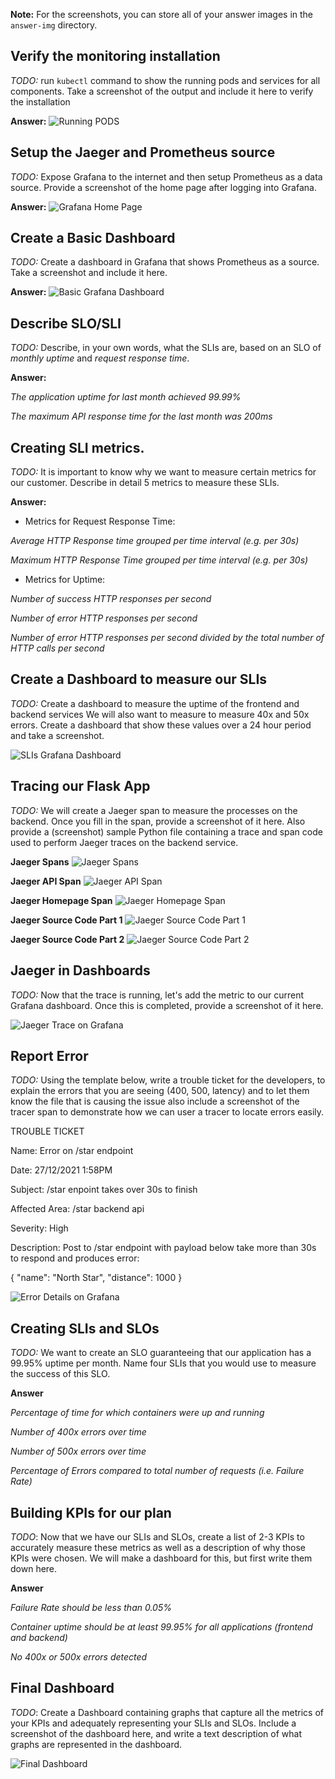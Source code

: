 **Note:** For the screenshots, you can store all of your answer images in the `answer-img` directory.

## Verify the monitoring installation
*TODO:* run `kubectl` command to show the running pods and services for all components. Take a screenshot of the output and include it here to verify the installation

**Answer:**
![Running PODS](answer-img/01-pods.png)

## Setup the Jaeger and Prometheus source
*TODO:* Expose Grafana to the internet and then setup Prometheus as a data source. Provide a screenshot of the home page after logging into Grafana.

**Answer:**
![Grafana Home Page](answer-img/02-grafana-homepage.png)

## Create a Basic Dashboard
*TODO:* Create a dashboard in Grafana that shows Prometheus as a source. Take a screenshot and include it here.

**Answer:**
![Basic Grafana Dashboard](answer-img/03-basic-grafana-dashboard.png)

## Describe SLO/SLI
*TODO:* Describe, in your own words, what the SLIs are, based on an SLO of *monthly uptime* and *request response time*.

**Answer:**

_The application uptime for last month achieved 99.99%_

_The maximum API response time for the last month was 200ms_  

## Creating SLI metrics.
*TODO:* It is important to know why we want to measure certain metrics for our customer. Describe in detail 5 metrics to measure these SLIs. 

**Answer:**

* Metrics for Request Response Time:

_Average HTTP Response time grouped per time interval (e.g. per 30s)_

_Maximum HTTP Response Time grouped per time interval (e.g. per 30s)_

* Metrics for Uptime:

_Number of success HTTP responses per second_

_Number of error HTTP responses per second_

_Number of error HTTP responses per second divided by the total number of HTTP calls per second_  


## Create a Dashboard to measure our SLIs
*TODO:* Create a dashboard to measure the uptime of the frontend and backend services We will also want to measure to measure 40x and 50x errors. Create a dashboard that show these values over a 24 hour period and take a screenshot.

![SLIs Grafana Dashboard](answer-img/04-SLI-grafana-dashboard.png)

## Tracing our Flask App
*TODO:*  We will create a Jaeger span to measure the processes on the backend. Once you fill in the span, provide a screenshot of it here. Also provide a (screenshot) sample Python file containing a trace and span code used to perform Jaeger traces on the backend service.

**Jaeger Spans**
![Jaeger Spans](answer-img/05-jaeger-spans.png)

**Jaeger API Span**
![Jaeger API Span](answer-img/06-jaeger-api-span.png)

**Jaeger Homepage Span**
![Jaeger Homepage Span](answer-img/07-jaeger-homepage-span.png)

**Jaeger Source Code Part 1**
![Jaeger Source Code Part 1](answer-img/08-jaeger-source-code-part-1.png)

**Jaeger Source Code Part 2**
![Jaeger Source Code Part 2](answer-img/09-jaeger-source-code-part-2.png)

## Jaeger in Dashboards
*TODO:* Now that the trace is running, let's add the metric to our current Grafana dashboard. Once this is completed, provide a screenshot of it here.

![Jaeger Trace on Grafana](answer-img/10-jaeger-trace-on-grafana.png)

## Report Error
*TODO:* Using the template below, write a trouble ticket for the developers, to explain the errors that you are seeing (400, 500, latency) and to let them know the file that is causing the issue also include a screenshot of the tracer span to demonstrate how we can user a tracer to locate errors easily.

TROUBLE TICKET

Name: Error on /star endpoint

Date: 27/12/2021 1:58PM

Subject: /star enpoint takes over 30s to finish 

Affected Area: /star backend api

Severity: High

Description: Post to /star endpoint with payload below take more than 30s to respond and produces error: 

{
    "name": "North Star",
    "distance": 1000
}

![Error Details on Grafana](answer-img/11-jaeger-star-endpoint-error.png)


## Creating SLIs and SLOs
*TODO:* We want to create an SLO guaranteeing that our application has a 99.95% uptime per month. Name four SLIs that you would use to measure the success of this SLO.

**Answer**

_Percentage of time for which containers were up and running_

_Number of 400x errors over time_

_Number of 500x errors over time_

_Percentage of Errors compared to total number of requests (i.e. Failure Rate)_

## Building KPIs for our plan
*TODO*: Now that we have our SLIs and SLOs, create a list of 2-3 KPIs to accurately measure these metrics as well as a description of why those KPIs were chosen. We will make a dashboard for this, but first write them down here.

**Answer**

_Failure Rate should be less than 0.05%_

_Container uptime should be at least 99.95% for all applications (frontend and backend)_

_No 400x or 500x errors detected_

## Final Dashboard
*TODO*: Create a Dashboard containing graphs that capture all the metrics of your KPIs and adequately representing your SLIs and SLOs. Include a screenshot of the dashboard here, and write a text description of what graphs are represented in the dashboard.  

![Final Dashboard](answer-img/12_final_dashboard.png)
